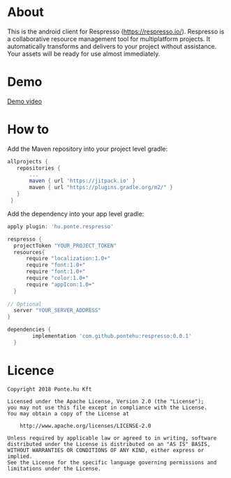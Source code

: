 # About
This is the android client for Respresso (https://respresso.io/). Respresso is a collaborative resource management tool for multiplatform projects. It automatically transforms and delivers to your project without assistance. Your assets will be ready for use almost immediately.

# Demo
[Demo video](https://youtu.be/gpCc0ihXxfc?t=258)
 
# How to
 Add the Maven repository into your project level gradle:
 ```groovy
 allprojects {
    repositories {
        ...
        maven { url 'https://jitpack.io' }
        maven { url "https://plugins.gradle.org/m2/" }
    }
  }
  ```
  
 Add the dependency into your app level gradle:
  ```groovy
apply plugin: 'hu.ponte.respresso'

respresso {
    projectToken "YOUR_PROJECT_TOKEN"
    resources{
        require "localization:1.0+"
        require "font:1.0+"
        require "font:1.0+"
        require "color:1.0+"
        require "appIcon:1.0+"
    }
    
// Optional
    server "YOUR_SERVER_ADDRESS"
}
  
dependencies {
	      implementation 'com.github.pontehu:respresso:0.0.1'
	}
```

# Licence
```
Copyright 2018 Ponte.hu Kft

Licensed under the Apache License, Version 2.0 (the "License");
you may not use this file except in compliance with the License.
You may obtain a copy of the License at

    http://www.apache.org/licenses/LICENSE-2.0

Unless required by applicable law or agreed to in writing, software
distributed under the License is distributed on an "AS IS" BASIS,
WITHOUT WARRANTIES OR CONDITIONS OF ANY KIND, either express or implied.
See the License for the specific language governing permissions and
limitations under the License.
```
